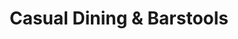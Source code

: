 ---
title: "Casual Dining & Barstools"
url: /san-diego/casual-dining-and-barstools/
shop: furniture
---